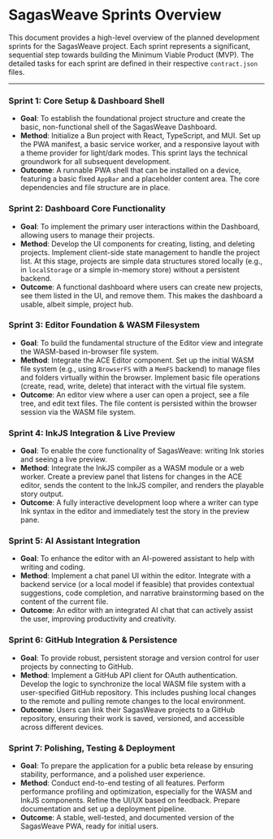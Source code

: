# SagasWeave Sprints Overview

This document provides a high-level overview of the planned development sprints for the SagasWeave project. Each sprint represents a significant, sequential step towards building the Minimum Viable Product (MVP). The detailed tasks for each sprint are defined in their respective `contract.json` files.

---

### Sprint 1: Core Setup & Dashboard Shell

*   **Goal**: To establish the foundational project structure and create the basic, non-functional shell of the SagasWeave Dashboard.
*   **Method**: Initialize a Bun project with React, TypeScript, and MUI. Set up the PWA manifest, a basic service worker, and a responsive layout with a theme provider for light/dark modes. This sprint lays the technical groundwork for all subsequent development.
*   **Outcome**: A runnable PWA shell that can be installed on a device, featuring a basic fixed `AppBar` and a placeholder content area. The core dependencies and file structure are in place.

### Sprint 2: Dashboard Core Functionality

*   **Goal**: To implement the primary user interactions within the Dashboard, allowing users to manage their projects.
*   **Method**: Develop the UI components for creating, listing, and deleting projects. Implement client-side state management to handle the project list. At this stage, projects are simple data structures stored locally (e.g., in `localStorage` or a simple in-memory store) without a persistent backend.
*   **Outcome**: A functional dashboard where users can create new projects, see them listed in the UI, and remove them. This makes the dashboard a usable, albeit simple, project hub.

### Sprint 3: Editor Foundation & WASM Filesystem

*   **Goal**: To build the fundamental structure of the Editor view and integrate the WASM-based in-browser file system.
*   **Method**: Integrate the ACE Editor component. Set up the initial WASM file system (e.g., using `BrowserFS` with a `MemFS` backend) to manage files and folders virtually within the browser. Implement basic file operations (create, read, write, delete) that interact with the virtual file system.
*   **Outcome**: An editor view where a user can open a project, see a file tree, and edit text files. The file content is persisted within the browser session via the WASM file system.

### Sprint 4: InkJS Integration & Live Preview

*   **Goal**: To enable the core functionality of SagasWeave: writing Ink stories and seeing a live preview.
*   **Method**: Integrate the InkJS compiler as a WASM module or a web worker. Create a preview panel that listens for changes in the ACE editor, sends the content to the InkJS compiler, and renders the playable story output.
*   **Outcome**: A fully interactive development loop where a writer can type Ink syntax in the editor and immediately test the story in the preview pane.

### Sprint 5: AI Assistant Integration

*   **Goal**: To enhance the editor with an AI-powered assistant to help with writing and coding.
*   **Method**: Implement a chat panel UI within the editor. Integrate with a backend service (or a local model if feasible) that provides contextual suggestions, code completion, and narrative brainstorming based on the content of the current file.
*   **Outcome**: An editor with an integrated AI chat that can actively assist the user, improving productivity and creativity.

### Sprint 6: GitHub Integration & Persistence

*   **Goal**: To provide robust, persistent storage and version control for user projects by connecting to GitHub.
*   **Method**: Implement a GitHub API client for OAuth authentication. Develop the logic to synchronize the local WASM file system with a user-specified GitHub repository. This includes pushing local changes to the remote and pulling remote changes to the local environment.
*   **Outcome**: Users can link their SagasWeave projects to a GitHub repository, ensuring their work is saved, versioned, and accessible across different devices.

### Sprint 7: Polishing, Testing & Deployment

*   **Goal**: To prepare the application for a public beta release by ensuring stability, performance, and a polished user experience.
*   **Method**: Conduct end-to-end testing of all features. Perform performance profiling and optimization, especially for the WASM and InkJS components. Refine the UI/UX based on feedback. Prepare documentation and set up a deployment pipeline.
*   **Outcome**: A stable, well-tested, and documented version of the SagasWeave PWA, ready for initial users.